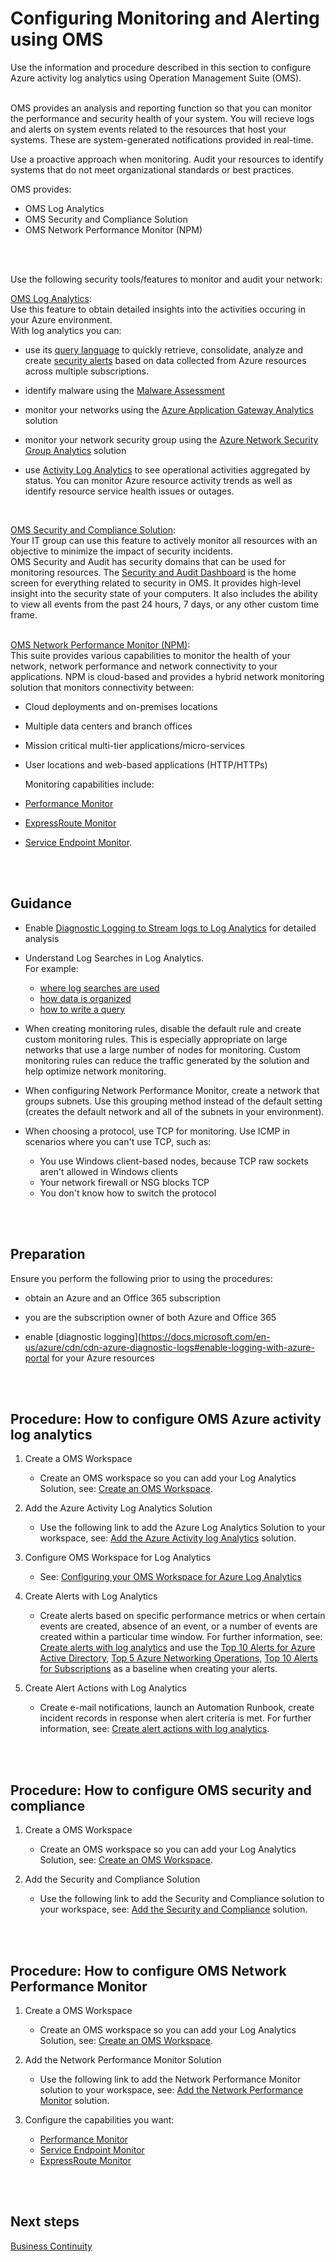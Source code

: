 # Configuring Monitoring and Alerting using OMS
Use the information and procedure described in this section to configure Azure activity log analytics using Operation Management Suite (OMS).
<br />
<br />

OMS provides an analysis and reporting function so that you can monitor the performance and security health of your system. You will recieve logs and alerts on system events related to the resources that host your systems. These are system-generated notifications provided in real-time. 

Use a proactive approach when monitoring. Audit your resources to identify systems that do not meet organizational standards or best practices.

OMS provides:
- OMS Log Analytics
- OMS Security and Compliance Solution
- OMS Network Performance Monitor (NPM)
<br />
<br />

Use the following security tools/features to monitor and audit your network: 

 [OMS Log Analytics](https://docs.microsoft.com/en-us/azure/log-analytics/log-analytics-overview?toc=%2fazure%2foperations-management-suite%2ftoc.json):  
 Use this feature to obtain detailed insights into the activities occuring in your Azure environment.   
 With log analytics you can:  
- use its [query language](https://docs.loganalytics.io/index) to quickly retrieve, consolidate, analyze and create [security alerts](https://docs.microsoft.com/en-us/azure/security-center/security-center-managing-and-responding-alerts) based on data collected from Azure resources across multiple subscriptions.  
     
- identify malware using the [Malware Assessment](https://docs.microsoft.com/en-us/azure/log-analytics/log-analytics-malware?toc=%2fazure%2foperations-management-suite%2ftoc.json) 
- monitor your networks using the [Azure Application Gateway Analytics](https://docs.microsoft.com/en-us/azure/log-analytics/log-analytics-azure-networking-analytics?toc=%2fazure%2foperations-management-suite%2ftoc.json#azure-application-gateway-analytics-solution-in-log-analytics) solution 
- monitor your network security group using the [Azure Network Security Group Analytics](https://docs.microsoft.com/en-us/azure/log-analytics/log-analytics-azure-networking-analytics?toc=%2fazure%2foperations-management-suite%2ftoc.json#azure-network-security-group-analytics-solution-in-log-analytics) solution
- use [Activity Log Analytics](https://docs.microsoft.com/en-us/azure/log-analytics/log-analytics-activity) to see operational activities aggregated by status. You can monitor Azure resource activity trends as well as identify resource service health issues or outages.
<br />

[OMS Security and Compliance Solution](https://docs.microsoft.com/en-us/azure/operations-management-suite/oms-security-getting-started#oms-security-and-audit-dashboard):  
  Your IT group can use this feature to actively monitor all resources with an objective to minimize the impact of security incidents.  
  OMS Security and Audit has security domains that can be used for monitoring resources. The [Security and Audit Dashboard](https://docs.microsoft.com/en-us/azure/operations-management-suite/oms-security-getting-started#oms-security-and-audit-dashboard) is the home screen for everything related to security in OMS. It provides high-level insight into the security state of your computers. It also includes the ability to view all events from the past 24 hours, 7 days, or any other custom time frame.
<br />
<br />

[OMS Network Performance Monitor (NPM)](https://docs.microsoft.com/en-us/azure/log-analytics/log-analytics-network-performance-monitor):  
  This suite provides various capabilities to monitor the health of your network, network performance and network connectivity to your applications. NPM is cloud-based and provides a hybrid network monitoring solution that monitors connectivity between:   
- Cloud deployments and on-premises locations  
- Multiple data centers and branch offices  
- Mission critical multi-tier applications/micro-services  
- User locations and web-based applications (HTTP/HTTPs)   

   Monitoring capabilities include:  
- [Performance Monitor](https://docs.microsoft.com/en-us/azure/log-analytics/log-analytics-network-performance-monitor-performance-monitor)  
- [ExpressRoute Monitor](https://docs.microsoft.com/en-us/azure/log-analytics/log-analytics-network-performance-monitor-expressroute)   
- [Service Endpoint Monitor](https://docs.microsoft.com/en-us/azure/log-analytics/log-analytics-network-performance-monitor-service-endpoint). 
<br />
<br />

## Guidance

- Enable [Diagnostic Logging to Stream logs to Log Analytics](https://docs.microsoft.com/en-us/azure/monitoring-and-diagnostics/monitor-stream-diagnostic-logs-log-analytics) for detailed analysis  

 - Understand Log Searches in Log Analytics.  
 For example:  
   - [where log searches are used](https://docs.microsoft.com/en-us/azure/log-analytics/log-analytics-log-search#where-log-searches-are-used)
   - [how data is organized](https://docs.microsoft.com/en-us/azure/log-analytics/log-analytics-log-search#how-log-analytics-data-is-organized)
   - [how to write a query](https://docs.microsoft.com/en-us/azure/log-analytics/log-analytics-log-search#writing-a-query)
   
- When creating monitoring rules, disable the default rule and create custom monitoring rules. This is especially appropriate on large networks that use a large number of nodes for monitoring. Custom monitoring rules can reduce the traffic generated by the solution and help optimize network monitoring. 

- When configuring Network Performance Monitor, create a network that groups subnets. Use this grouping method instead of the default setting (creates the default network and all of the subnets in your environment). 
- When choosing a protocol, use TCP for monitoring. Use ICMP in scenarios where you can't use TCP, such as:  
    - You use Windows client-based nodes, because TCP raw sockets aren't allowed in Windows clients 
    - Your network firewall or NSG blocks TCP 
    - You don't know how to switch the protocol 
<br />
<br />

## Preparation 
Ensure you perform the following prior to using the procedures:   
  - obtain an Azure and an Office 365 subscription 
  
  - you are the subscription owner of both Azure and Office 365 
  - enable [diagnostic logging](https://docs.microsoft.com/en-us/azure/cdn/cdn-azure-diagnostic-logs#enable-logging-with-azure-portal for your Azure resources
<br />
<br />

## Procedure:  How to configure OMS Azure activity log analytics

1. Create a OMS Workspace  
   - Create an OMS workspace so you can add your Log Analytics Solution, see: [Create an OMS Workspace](https://docs.microsoft.com/en-us/azure/log-analytics/log-analytics-quick-create-workspace).  

 2. Add the Azure Activity Log Analytics Solution  
    - Use the following link to add the Azure Log Analytics Solution to your workspace, see: [Add the Azure Activity log Analytics](https://docs.microsoft.com/en-us/azure/log-analytics/log-analytics-activity#configuration) solution.

3. Configure OMS Workspace for Log Analytics  
   - See: [Configuring your OMS Workspace for Azure Log Analytics](/nmcgregor/Azure-Security/blob/master/4.3.1-Configuring-OMS-Workspace-for-Azure-Log-Analytics.md)  

4. Create Alerts with Log Analytics   

   - Create alerts based on specific performance metrics or when certain events are created, absence of an event, or a number of events are created within a particular time window.  For further information, see: [Create alerts with log analytics](https://docs.microsoft.com/en-us/azure/log-analytics/log-analytics-tutorial-response#create-alerts) and use the [Top 10 Alerts for Azure Active Directory](/nmcgregor/Azure-Security/blob/master/4.3.2-Top-10-Queries-For-Azure-Active-Directory.md), [Top 5 Azure Networking Operations](/nmcgregor/Azure-Security/blob/master/4.3.3-Top-5-Alerts-for-Azure-Networking-Operations.md), [Top 10 Alerts for Subscriptions](/alvarovitta/Azure-Security/blob/master/4.3.4-Top-10-Alerts-For-Subscriptions.md) as a baseline when creating your alerts.

5. Create Alert Actions with Log Analytics   

   - Create e-mail notifications, launch an Automation Runbook, create incident records in response when alert criteria is met.  For further information, see: [Create alert actions with log analytics](https://docs.microsoft.com/en-us/azure/log-analytics/log-analytics-tutorial-response#alert-actions). 
<br />
<br />


## Procedure:  How to configure OMS security and compliance

1. Create a OMS Workspace  
   - Create an OMS workspace so you can add your Log Analytics Solution, see: [Create an OMS Workspace](https://docs.microsoft.com/en-us/azure/log-analytics/log-analytics-quick-create-workspace).  
   
2. Add the Security and Compliance Solution
   - Use the following link to add the Security and Compliance solution to your workspace, see: [Add the Security and Compliance](https://docs.microsoft.com/en-us/azure/operations-management-suite/oms-security-getting-started?toc=%2fazure%2flog-analytics%2ftoc.json#oms-security-and-audit-dashboard) solution.
<br />
<br />

## Procedure:  How to configure OMS Network Performance Monitor

1. Create a OMS Workspace  
   - Create an OMS workspace so you can add your Log Analytics Solution, see: [Create an OMS Workspace](https://docs.microsoft.com/en-us/azure/log-analytics/log-analytics-quick-create-workspace).  
   
2. Add the Network Performance Monitor Solution
   - Use the following link to add the Network Performance Monitor solution to your workspace, see: [Add the Network Performance Monitor](https://docs.microsoft.com/en-us/azure/log-analytics/log-analytics-network-performance-monitor#configure-the-solution) solution.
   
3. Configure the capabilities you want:
   - [Performance Monitor](https://docs.microsoft.com/en-us/azure/log-analytics/log-analytics-network-performance-monitor-performance-monitor#configuration)
   - [Service Endpoint Monitor](https://docs.microsoft.com/en-us/azure/log-analytics/log-analytics-network-performance-monitor-performance-monitor#configuration)
   - [ExpressRoute Monitor](https://docs.microsoft.com/en-us/azure/log-analytics/log-analytics-network-performance-monitor-expressroute#configuration)
<br />
<br />   

## Next steps
[Business Continuity](/nmcgregor/Azure-Security/blob/master/4.4-Business-Continuity.md)
